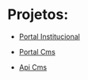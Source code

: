 # Projetos:

- [Portal Institucional](https://github.com/CareplusBR/inst/tree/develop/fontes/site)

- [Portal Cms](https://github.com/CareplusBR/inst/tree/develop/fontes/cms)

- [Api Cms](https://github.com/CareplusBR/inst/tree/develop/fontes/api)
